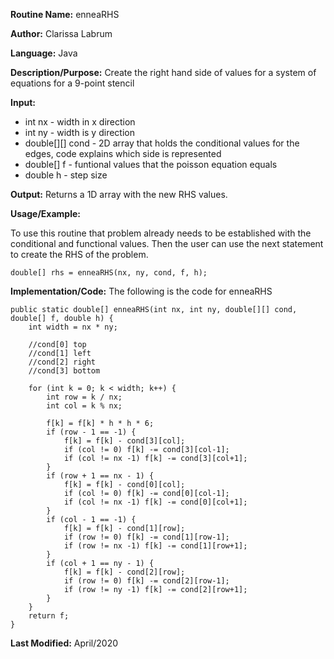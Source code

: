 **Routine Name:** enneaRHS

**Author:** Clarissa Labrum

**Language:** Java 

**Description/Purpose:** Create the right hand side of values for a system of equations for a 9-point stencil

**Input:** 

* int nx - width in x direction
* int ny - width is y direction
* double[][] cond - 2D array that holds the conditional values for the edges, code explains which side is represented
* double[] f - funtional values that the poisson equation equals
* double h - step size

**Output:** Returns a 1D array with the new RHS values.

**Usage/Example:**

To use this routine that problem already needs to be established with the conditional and functional values. Then the user can use the 
next statement to create the RHS of the problem.

    double[] rhs = enneaRHS(nx, ny, cond, f, h);

**Implementation/Code:** The following is the code for enneaRHS

    public static double[] enneaRHS(int nx, int ny, double[][] cond, double[] f, double h) {
        int width = nx * ny;

        //cond[0] top
        //cond[1] left
        //cond[2] right
        //cond[3] bottom

        for (int k = 0; k < width; k++) {
            int row = k / nx;
            int col = k % nx;

            f[k] = f[k] * h * h * 6;
            if (row - 1 == -1) {
                f[k] = f[k] - cond[3][col];
                if (col != 0) f[k] -= cond[3][col-1];
                if (col != nx -1) f[k] -= cond[3][col+1];
            }
            if (row + 1 == nx - 1) {
                f[k] = f[k] - cond[0][col];
                if (col != 0) f[k] -= cond[0][col-1];
                if (col != nx -1) f[k] -= cond[0][col+1];
            }
            if (col - 1 == -1) {
                f[k] = f[k] - cond[1][row];
                if (row != 0) f[k] -= cond[1][row-1];
                if (row != nx -1) f[k] -= cond[1][row+1];
            }
            if (col + 1 == ny - 1) {
                f[k] = f[k] - cond[2][row];
                if (row != 0) f[k] -= cond[2][row-1];
                if (row != ny -1) f[k] -= cond[2][row+1];
            }
        }
        return f;
    }

**Last Modified:** April/2020
